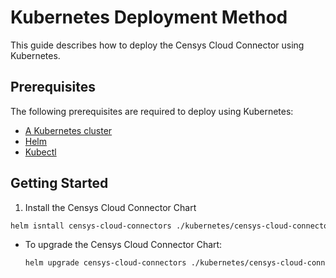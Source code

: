 # Kubernetes Deployment Method

This guide describes how to deploy the Censys Cloud Connector using Kubernetes.

## Prerequisites

The following prerequisites are required to deploy using Kubernetes:

- [A Kubernetes cluster](https://kubernetes.io/docs/setup/)
- [Helm](https://helm.sh/docs/intro/install/)
- [Kubectl](https://kubernetes.io/docs/tasks/tools/)

## Getting Started

1. Install the Censys Cloud Connector Chart

```sh <!-- markdownlint-disable-next-line MD013 -->
helm isntall censys-cloud-connectors ./kubernetes/censys-cloud-connectors --namespace YOUR_NAMESPACE
```

- To upgrade the Censys Cloud Connector Chart:

  ```sh <!-- markdownlint-disable-next-line MD013 -->
  helm upgrade censys-cloud-connectors ./kubernetes/censys-cloud-connectors --namespace YOUR_NAMESPACE
  ```
